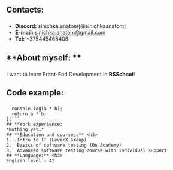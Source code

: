 ## **Contacts:** <h3>
* **Discord:** sinichka.anatom(@sinichkaanatom)
* **E-mail:** sinichka.anatom@gmail.com
* **Tel:** +375445468406
## **About myself: ** <h3>
I want to learn Front-End Development in **RSSchool**!
## **Code example:** <h3>
```function multiply(a, b){
  console.log(a * b);
  return a * b;
};```
## **Work experience:
*Nothing yet…*
## **Education and courses:** <h3>
1.	Intro to IT (LeverX Group)
2.	Basics of software testing (QA Academy)
3.	Advanced software testing course with individual support
## **Language:** <h3>
English level - A2